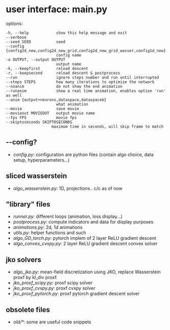 # user interface: main.py

options:

    -h, --help            show this help message and exit
    --verbose
    --seed SEED           seed
    --config {config2d_new,config2d_new_grid,config2d_new_grid_wasser,config1d_new}
                          config name
    -o OUTPUT, --output OUTPUT
                          output name
    -k, --keepfirst       reload descent
    -r, --keepsecond      reload descent & postprocess
    --run                 ignore steps number and run until interrupted
    --steps STEPS         how many iterations to optimize the network
    --noanim              do not show the end animation
    --runanim             show a real time animation, enables option 'run' as well
    --anim {output+neurons,dataspace,dataspaceb}
                          what animation
    --movie               save movie
    --movieout MOVIEOUT   output movie name
    --fps FPS             movie fps
    --skiptoseconds SKIPTOSECONDS
                        maximum time in seconds, will skip frame to match

## --config?

- *config.py*: configuration are python files (contain algo choice, data setup, hyperparameters...)

## sliced wasserstein

- *algo_wasserstein.py*: 1D, projections.. c/c as of now

## "library" files

- *runner.py*: different loops (animation, loss display...)
- *postprocess.py*: compute indicators and data for display purposes
- *animations.py*: 2d, 1d animations
- *utils.py*: helper functions and such
- *algo_GD_torch.py*: pytorch implem of 2 layer ReLU gradient descent
- *algo_convex_cvxpy.py*: 2 layer ReLU gradient descent convex solver

## jko solvers
- *algo_jko.py*: mean-field discretization using JKO, replace Wasserstein proxf by kl_div proxf.
- *jko_proxf_scipy.py*: proxf scipy solver
- *jko_proxf_cvxpy.py*: proxf cvxpy solver
- *jko_proxf_pytorch.py*: proxf pytorch gradient descent solver

## obsolete files
- *old/\**: some are useful code snippets

